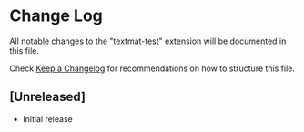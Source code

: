 # Change Log

All notable changes to the "textmat-test" extension will be documented in this file.

Check [Keep a Changelog](http://keepachangelog.com/) for recommendations on how to structure this file.

## [Unreleased]

- Initial release
